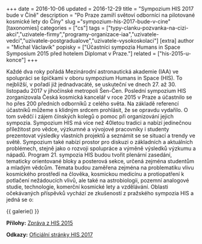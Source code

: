 +++
date = 2016-10-06
updated = 2016-12-29
title = "Sympozium HIS 2017 bude v Číně"
description = "Po Praze zamíří světoví odborníci na pilotované kosmické lety do Číny"
slug ="sympozium-his-2017-bude-v-cine"
[taxonomies]
categories = ["cs"]
tags = ["typy-clanku-pozvanka-na-cizi-akci","uzivatele-firmy","programy-organizace-iaa","uzivatele-vedci","uzivatele-postgradualove","uzivatele-vysokoskolaci"]
[extra]
author = "Michal Václavík"
popisky = ["Účastníci sympozia Humans in Space Symposium 2015 před hotelem Diplomat v Praze."]
related = ["his-2015-u-konce"]
+++

Každé dva roky pořádá Mezinárodní astronautická akademie (IAA) ve spolupráci se špičkami v oboru sympozium Humans in Space (HIS). To nejbližší, v pořadí již jednadvacáté, se uskuteční ve dnech 27. až 30. listopadu 2017 v jihočínské metropoli Šen-Čen. Poslední sympozium HIS zorganizovala Česká kosmická kancelář v roce 2015 v Praze a účastnilo se ho přes 200 předních odborníků z celého světa. Na základě referencí účastníků můžeme s klidným srdcem prohlásit, že se opravdu vydařilo. O tom svědčí i zájem čínských kolegů o pomoc při organizování jejich sympozia. Sympozium HIS má více než 40letou tradici a nabízí jedinečnou příležitost pro vědce, výzkumné a vývojové pracovníky i studenty prezentovat výsledky vlastních projektů a seznámit se se situací a trendy ve světě. Sympozium také nabízí prostor pro diskuzi o základních a aktuálních problémech, stejně jako o rozvoji spolupráce a výměně výsledků výzkumu a nápadů. Program 21. sympozia HIS budou tvořit plenární zasedání, tematicky orientované bloky a posterová sekce, určená zejména studentům a mladým vědcům. Témata budou zaměřena zejména na problematiku vlivu kosmického prostředí na člověka, kosmickou medicínu a protiopatření k potlačení nežádoucích vlivů, ale také na astrobiologii, pozemní analogové studie, technologie, komerční kosmické lety a vzdělávání. Oblasti očekávaných příspěvků vychází ze zkušeností z pražského sympozia HIS a jedná se o:

{{ galerie() }}

**Přílohy:**
[Zpráva z HIS 2015]

[Zpráva z HIS 2015]: n36_his2015confreport.pdf

**Odkazy:**
[Oficiální stránky HIS 2017]

[Oficiální stránky HIS 2017]: http://his.iaaweb.org/
